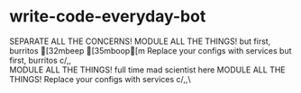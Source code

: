 # write-code-everyday-bot
SEPARATE ALL THE CONCERNS!
MODULE ALL THE THINGS!
but first, burritos
[32mbeep [35mboop[m
Replace your configs with services
but first, burritos
c/,,\
MODULE ALL THE THINGS!
full time mad scientist here
MODULE ALL THE THINGS!
Replace your configs with services
c/,,\
